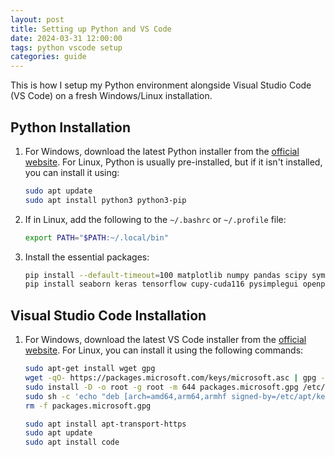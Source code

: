 ```yaml
---
layout: post
title: Setting up Python and VS Code
date: 2024-03-31 12:00:00
tags: python vscode setup
categories: guide
---
```


This is how I setup my Python environment alongside Visual Studio Code (VS Code) on a fresh Windows/Linux installation.

## Python Installation

1. For Windows, download the latest Python installer from the [official website](https://www.python.org/downloads/windows). For Linux, Python is usually pre-installed, but if it isn't installed, you can install it using:

    ```bash
    sudo apt update
    sudo apt install python3 python3-pip
    ```

2. If in Linux, add the following to the `~/.bashrc` or `~/.profile` file:

    ```bash
    export PATH="$PATH:~/.local/bin"
    ```

3. Install the essential packages:

    ```bash
    pip install --default-timeout=100 matplotlib numpy pandas scipy sympy astropy tabulate uncertainties jupyter notebook ipympl ipykernel scikit-learn tqdm plotly
    pip install seaborn keras tensorflow cupy-cuda116 pysimplegui openpyxl # these are optional packages, install only if needed
    ```

## Visual Studio Code Installation

1. For Windows, download the latest VS Code installer from the [official website](https://code.visualstudio.com/download). For Linux, you can install it using the following commands:

    ```bash
    sudo apt-get install wget gpg
    wget -qO- https://packages.microsoft.com/keys/microsoft.asc | gpg --dearmor > packages.microsoft.gpg
    sudo install -D -o root -g root -m 644 packages.microsoft.gpg /etc/apt/keyrings/packages.microsoft.gpg
    sudo sh -c 'echo "deb [arch=amd64,arm64,armhf signed-by=/etc/apt/keyrings/packages.microsoft.gpg] https://packages.microsoft.com/repos/code stable main" > /etc/apt/sources.list.d/vscode.list'
    rm -f packages.microsoft.gpg
    
    sudo apt install apt-transport-https
    sudo apt update
    sudo apt install code
    ```

